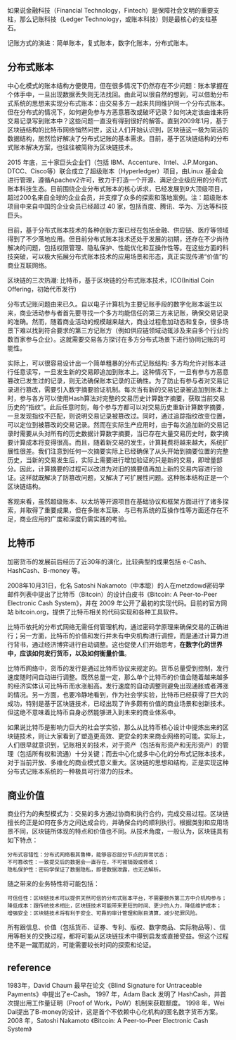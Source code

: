 如果说金融科技（Financial Technology，Fintech）是保障社会文明的重要支柱，那么记账科技（Ledger Technology，或账本科技）则是最核心的支柱基石。

记账方式的演进：简单账本，复式账本，数字化账本，分布式账本。

## 分布式账本
中心化模式的账本结构方便使用，但在很多情况下仍然存在不少问题：账本掌握在个体手中，一旦出现数据丢失则无法找回。由此可以很自然的想到，可以借助分布式系统的思想来实现分布式账本：由交易多方一起来共同维护同一个分布式账本。但在分布式的情况下，如何避免参与方恶意篡改或破坏记录？如何决定该由谁来将交易记录写到账本中？这些问题一直没有得到很好的解答。直到2009年1月，基于区块链结构的比特币网络悄然问世，这让人们开始认识到，区块链这一极为简洁的数据结构，居然恰好解决了分布式记账的基本需求。目前，基于区块链结构的分布式账本解决方案，也往往被简称为区块链技术。

2015 年底，三十家巨头企业们（包括 IBM、Accenture、Intel、J.P.Morgan、DTCC、Cisco等）联合成立了超级账本（Hyperledger）项目，由Linux 基金会进行管理，遵循Apachev2许可，致力于打造一个开源、满足企业级应用的分布式账本科技生态。目前围绕企业分布式账本的核心诉求，已经发展到9大顶级项目，超过200名来自全球的企业会员，并支撑了众多的探索和落地案例。注：超级账本项目中来自中国的企业会员已经超过 40 家，包括百度、腾讯、华为、万达等科技巨头。

目前，基于分布式账本技术的各种创新方案已经在包括金融、供应链、医疗等领域得到了不少落地应用。但目前分布式账本技术还处于发展的初期，还存在不少尚待解决的问题，包括权限管理、隐私保护、性能优化和互操作性等。在这些方面的科技突破，可以极大拓展分布式账本技术的应用场景和形态，真正实现传递“价值”的商业互联网络。

区块链的三次热潮: 比特币，基于区块链的分布式账本技术，ICO(Initial Coin Offering，初始代币发行)

分布式记账问题由来已久。自以电子计算机为主要记账手段的数字化账本诞生以来，商业活动参与者首先要寻找一个多方均能信任的第三方来记账，确保交易记录的准确。然而，随着商业活动的规模越来越大，商业过程愈加动态和复杂，很多场景下难以找到符合要求的第三方记账方（例如供应链领域动辄涉及来自多个行业的数百家参与企业）。这就需要交易各方探讨在多方分布式场景下进行协同记账的可能性。

实际上，可以很容易设计出一个简单粗暴的分布式记账结构: 多方均允许对账本进行任意读写，一旦发生新的交易即追加到账本上。这种情况下，一旦有参与方恶意篡改已发生过的记录，则无法确保账本记录的正确性。为了防止有参与者对交易记录进行篡改，需要引入数字摘要验证机制。每次当有新的交易记录被追加到账本上时，参与各方可以使用Hash算法对完整的交易历史计算数字摘要，获取当前交易历史的“指纹”。此后任意时刻，每个参与方都可以对交易历史重新计算数字摘要，一旦发现指纹不匹配，则说明交易记录被篡改过。同时，通过追踪指纹改变位置，可以定位到被篡改的交易记录。然而在实际生产应用时，由于每次追加新的交易记录时需要从头对所有的历史数据计算数字摘要，当已存在大量交易历史时，数字摘要计算成本将变得很高。而且，随着新交易的发生，计算耗费将越来越大，系统扩展性很差。我们注意到任何一次摘要实际上已经确保了从头开始到摘要位置的完整历史，当新的交易发生后，实际上需要进行增加验证的只是新的交易，即增量部分。因此，计算摘要的过程可以改进为对旧的摘要值再加上新的交易内容进行验证。这样就既解决了防篡改问题，又解决了可扩展性问题。这种账本结构正是一个区块链结构。

客观来看，虽然超级账本、以太坊等开源项目在基础协议和框架方面进行了诸多探索，并取得了重要成果，但在多账本互联、与已有系统的互操作性等方面还存在不足，商业应用的广度和深度仍需实践的考验。

## 比特币
加密货币的发展前后经历了近30年的演化，比较典型的成果包括 e-Cash、HashCash、B-money 等。

2008年10月31日，化名 Satoshi Nakamoto（中本聪）的人在metzdowd密码学邮件列表中提出了比特币（Bitcoin）的设计白皮书《Bitcoin: A Peer-to-Peer Electronic Cash System》，并在 2009 年公开了最初的实现代码。目前的官方网站 bitcoin.org，提供了比特币相关的代码实现和各种工具软件。

比特币依托的分布式网络无需任何管理机构，通过密码学原理来确保交易的正确进行；另一方面，比特币的价值和发行并未有中央机构进行调控，而是通过计算力进行背书，通过经济博弈进行自动调整。这也促使人们开始思考，**在数字化的世界中，应该如何发行货币，以及如何衡量价值**。

比特币网络中，货币的发行是通过比特币协议来规定的。货币总量受到控制，发行速度随时间自动进行调整。既然总量一定，那么单个比特币的价值会随着越来越多的经济实体认可比特币而水涨船高。发行速度的自动调整则避免出现通胀或者滞涨的情况。另一方面，也要冷静地看到，作为社会学实验，比特币已经获得了巨大的成功，特别是基于区块链技术，已经出现了许多颇有价值的商业场景和创新技术。但这绝不意味着比特币自身必然能够进入到未来的商业体系中。

如果说比特币是影响力巨大的社会学实验，那么从比特币核心设计中提炼出来的区块链技术，则让大家看到了塑造更高效、更安全的未来商业网络的可能。实际上，人们很早就意识到，记账相关的技术，对于资产（包括有形资产和无形资产）的管理（包括所有权和流通）十分关键；而去中心化或多中心化的分布式记账本技术，对于当前开放、多维化的商业模式意义重大。区块链的思想和结构，正是实现这种分布式记账本系统的一种极具可行潜力的技术。

## 商业价值
商业行为的典型模式为：交易的多方通过协商和执行合约，完成交易过程。区块链擅长的正是如何在多方之间达成合约，并确保合约的顺利执行。根据类别和应用场景不同，区块链所体现的特点和价值也不同。从技术角度，一般认为，区块链具有如下特点：

```
分布式容错性：分布式网络极其鲁棒，能够容忍部分节点的异常状态；
不可篡改性：一致提交后的数据会一直存在，不可被销毁或修改；
隐私保护性：密码学保证了数据隐私，即便数据泄露，也无法解析。
```

随之带来的业务特性将可能包括：

```
可信任性：区块链技术可以提供天然可信的分布式账本平台，不需要额外第三方中介机构参与；
降低成本：跟传统技术相比，区块链技术可能带来更短的时间、更少的人力，降低维护成本；
增强安全：区块链技术将有利于安全、可靠的审计管理和账目清算，减少犯罪风险。
```

所有跟信息、价值（包括货币、证券、专利、版权、数字商品、实际物品等）、信用等相关的交换过程，都将可能从区块链技术中得到启发或直接受益。但这个过程绝不是一蹴而就的，可能需要较长时间的探索和论证。

## reference
1983年，David Chaum 最早在论文《Blind Signature for Untraceable Payments》中提出了e-Cash。
1997 年，Adam Back 发明了 HashCash，并首次提出用工作量证明（Proof of Work，PoW）机制来获取额度。
1998 年，Wei Dai提出了B-money的设计，这是首个不依赖中心化机构的匿名数字货币方案。
2008 年，Satoshi Nakamoto 《Bitcoin: A Peer-to-Peer Electronic Cash System》